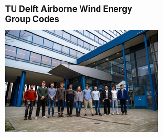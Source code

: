 # TU Delft Airborne Wind Energy Group Codes

![Taken in 2024, credits to F.Martins](awegroup_team.jpg)
